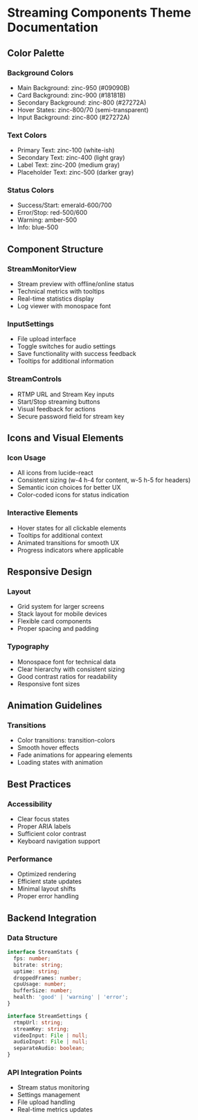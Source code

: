 # Streaming Components Theme Documentation

## Color Palette

### Background Colors
- Main Background: zinc-950 (#09090B)
- Card Background: zinc-900 (#18181B)
- Secondary Background: zinc-800 (#27272A)
- Hover States: zinc-800/70 (semi-transparent)
- Input Background: zinc-800 (#27272A)

### Text Colors
- Primary Text: zinc-100 (white-ish)
- Secondary Text: zinc-400 (light gray)
- Label Text: zinc-200 (medium gray)
- Placeholder Text: zinc-500 (darker gray)

### Status Colors
- Success/Start: emerald-600/700
- Error/Stop: red-500/600
- Warning: amber-500
- Info: blue-500

## Component Structure

### StreamMonitorView
- Stream preview with offline/online status
- Technical metrics with tooltips
- Real-time statistics display
- Log viewer with monospace font

### InputSettings
- File upload interface
- Toggle switches for audio settings
- Save functionality with success feedback
- Tooltips for additional information

### StreamControls
- RTMP URL and Stream Key inputs
- Start/Stop streaming buttons
- Visual feedback for actions
- Secure password field for stream key

## Icons and Visual Elements

### Icon Usage
- All icons from lucide-react
- Consistent sizing (w-4 h-4 for content, w-5 h-5 for headers)
- Semantic icon choices for better UX
- Color-coded icons for status indication

### Interactive Elements
- Hover states for all clickable elements
- Tooltips for additional context
- Animated transitions for smooth UX
- Progress indicators where applicable

## Responsive Design

### Layout
- Grid system for larger screens
- Stack layout for mobile devices
- Flexible card components
- Proper spacing and padding

### Typography
- Monospace font for technical data
- Clear hierarchy with consistent sizing
- Good contrast ratios for readability
- Responsive font sizes

## Animation Guidelines

### Transitions
- Color transitions: transition-colors
- Smooth hover effects
- Fade animations for appearing elements
- Loading states with animation

## Best Practices

### Accessibility
- Clear focus states
- Proper ARIA labels
- Sufficient color contrast
- Keyboard navigation support

### Performance
- Optimized rendering
- Efficient state updates
- Minimal layout shifts
- Proper error handling

## Backend Integration

### Data Structure
```typescript
interface StreamStats {
  fps: number;
  bitrate: string;
  uptime: string;
  droppedFrames: number;
  cpuUsage: number;
  bufferSize: number;
  health: 'good' | 'warning' | 'error';
}

interface StreamSettings {
  rtmpUrl: string;
  streamKey: string;
  videoInput: File | null;
  audioInput: File | null;
  separateAudio: boolean;
}
```

### API Integration Points
- Stream status monitoring
- Settings management
- File upload handling
- Real-time metrics updates